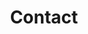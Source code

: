 ---
title: "Contact"
description : "this is a meta description"

office:
  title : "Fern D Cebu City Distributor - Free Delivery"
  mobile : "09661479667"
  email : "ferndcebucitydistributor@gmail.com"
  location : "Cebu City, Cebu, Philippines 6000"
  content : "Lorem ipsum dolor sit amet, consetetur sadipscing elitr, sed diam nonumy eirmod tempor invidunt ut labore et dolore magna"
  
draft: false
---